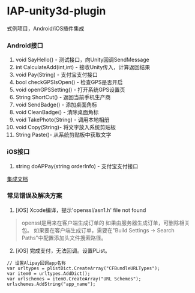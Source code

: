 # IAP-unity3d-plugin
式例项目，Android/iOS插件集成

### Android接口

1. void SayHello() - 测试接口，向Unity回调SendMessage
2. int CalculateAdd(int,int) - 接收Unity传入，计算返回结果
3. void Pay(String) - 支付宝支付接口
4. bool checkGPSIsOpen() - 检查GPS是否开启
5. void openGPSSetting() - 打开系统GPS设置页
6. String ShortCut() - 返回当前手机生产商
7. void SendBadge() - 添加桌面角标
8. void CleanBadge() - 清除桌面角标
9. void TakePhoto(String) - 调用本地相册
10. void Copy(String)- 将文字放入系统剪贴板
11. String Paste()- 从系统剪贴板中获取文字

### iOS接口

1. string doAPPay(string orderInfo) - 支付宝支付接口

[集成文档](https://docs.open.alipay.com/204/105295/)

### 常见错误及解决方案
1. [iOS] Xcode编译，提示'openssl/asn1.h' file not found
> openssl是用来在客户端生成订单的
> 如果由服务器生成订单，可删除相关包。
> 如果要在客户端生成订单，需要在"Build Settings -> Search Paths"中配置添加头文件搜索路径。

2. [iOS] 完成支付，无法回调。设置PList。
```
// 设置Alipay回调app名称
var urltypes = plistDict.CreateArray("CFBundleURLTypes");
var item0 = urltypes.AddDict();
var urlschemes = item0.CreateArray("URL Schemes");
urlschemes.AddString("app_name");
```
